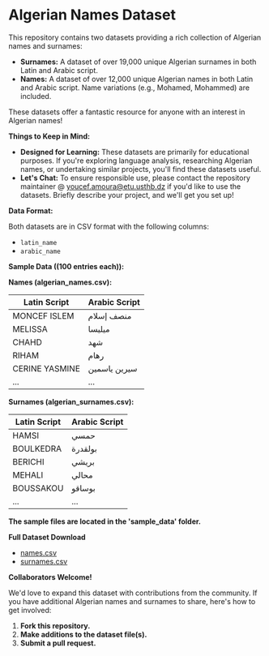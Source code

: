 # Algerian Names Dataset

This repository contains two datasets providing a rich collection of Algerian names and surnames:

* **Surnames:** A dataset of over 19,000 unique Algerian surnames in both Latin and Arabic script.
* **Names:** A dataset of over 12,000 unique Algerian names in both Latin and Arabic script. Name variations (e.g., Mohamed, Mohammed) are included.

These datasets offer a fantastic resource for anyone with an interest in Algerian names!

**Things to Keep in Mind:**

* **Designed for Learning:** These datasets are primarily for educational purposes. If you're exploring language analysis, researching Algerian names, or undertaking similar projects, you'll find these datasets useful. 
* **Let's Chat:** To ensure responsible use, please contact the repository maintainer @ youcef.amoura@etu.usthb.dz if you'd like to use the datasets. Briefly describe your project, and we'll get you set up!

**Data Format:**

Both datasets are in CSV format with the following columns:

* `latin_name` 
* `arabic_name` 

**Sample Data ((100 entries each)):**

**Names (algerian_names.csv):**

| Latin Script | Arabic Script |
|---|---|
|MONCEF ISLEM | منصف إسلام
|MELISSA | ميليسا
|CHAHD | شهد
|RIHAM | رهام
|CERINE YASMINE | سيرين ياسمين
| ... | ... |

**Surnames (algerian_surnames.csv):**

| Latin Script | Arabic Script |
|---|---|
|HAMSI | حمسي
|BOULKEDRA | بولقدرة
|BERICHI | بريشي
|MEHALI | محالي
|BOUSSAKOU| بوساقو
| ... | ... |

**The sample files are located in the 'sample_data' folder.**

**Full Dataset Download**

* [names.csv](https://drive.google.com/file/d/1zQQpfk-q1WAxXNj64A6UESs5Lf45Bn_e/view?usp=sharing)
* [surnames.csv](https://drive.google.com/file/d/1F6X9bu3GEUDJKne2V78pBxwL4r9uHPhN/view?usp=sharing)

**Collaborators Welcome!**

We'd love to expand this dataset with contributions from the community. If you have additional Algerian names and surnames to share, here's how to get involved:

1. **Fork this repository.** 
2. **Make additions to the dataset file(s).**
3. **Submit a pull request.**
